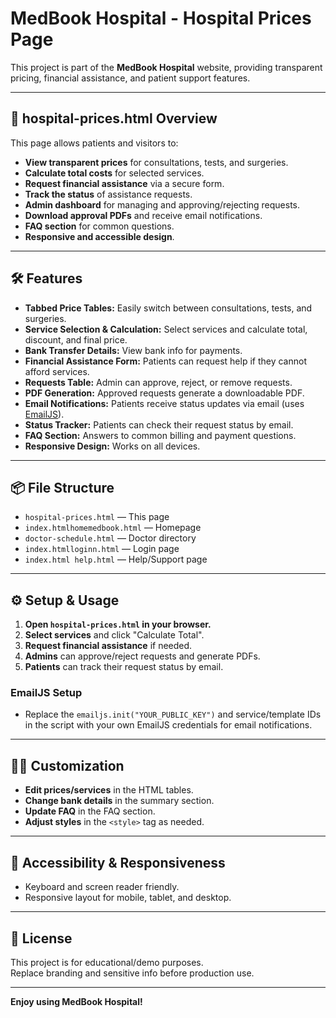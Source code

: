 # MedBook Hospital - Hospital Prices Page

This project is part of the **MedBook Hospital** website, providing transparent pricing, financial assistance, and patient support features.

---

## 📄 hospital-prices.html Overview

This page allows patients and visitors to:

- **View transparent prices** for consultations, tests, and surgeries.
- **Calculate total costs** for selected services.
- **Request financial assistance** via a secure form.
- **Track the status** of assistance requests.
- **Admin dashboard** for managing and approving/rejecting requests.
- **Download approval PDFs** and receive email notifications.
- **FAQ section** for common questions.
- **Responsive and accessible design**.

---

## 🛠️ Features

- **Tabbed Price Tables:** Easily switch between consultations, tests, and surgeries.
- **Service Selection & Calculation:** Select services and calculate total, discount, and final price.
- **Bank Transfer Details:** View bank info for payments.
- **Financial Assistance Form:** Patients can request help if they cannot afford services.
- **Requests Table:** Admin can approve, reject, or remove requests.
- **PDF Generation:** Approved requests generate a downloadable PDF.
- **Email Notifications:** Patients receive status updates via email (uses [EmailJS](https://www.emailjs.com/)).
- **Status Tracker:** Patients can check their request status by email.
- **FAQ Section:** Answers to common billing and payment questions.
- **Responsive Design:** Works on all devices.

---

## 📦 File Structure

- `hospital-prices.html` — This page
- `index.htmlhomemedbook.html` — Homepage
- `doctor-schedule.html` — Doctor directory
- `index.htmlloginn.html` — Login page
- `index.html help.html` — Help/Support page

---

## ⚙️ Setup & Usage

1. **Open `hospital-prices.html` in your browser.**
2. **Select services** and click "Calculate Total".
3. **Request financial assistance** if needed.
4. **Admins** can approve/reject requests and generate PDFs.
5. **Patients** can track their request status by email.

### EmailJS Setup

- Replace the `emailjs.init("YOUR_PUBLIC_KEY")` and service/template IDs in the script with your own EmailJS credentials for email notifications.

---

## 🧑‍💻 Customization

- **Edit prices/services** in the HTML tables.
- **Change bank details** in the summary section.
- **Update FAQ** in the FAQ section.
- **Adjust styles** in the `<style>` tag as needed.

---

## 📱 Accessibility & Responsiveness

- Keyboard and screen reader friendly.
- Responsive layout for mobile, tablet, and desktop.

---

## 📄 License

This project is for educational/demo purposes.  
Replace branding and sensitive info before production use.

---

**Enjoy using MedBook Hospital!**